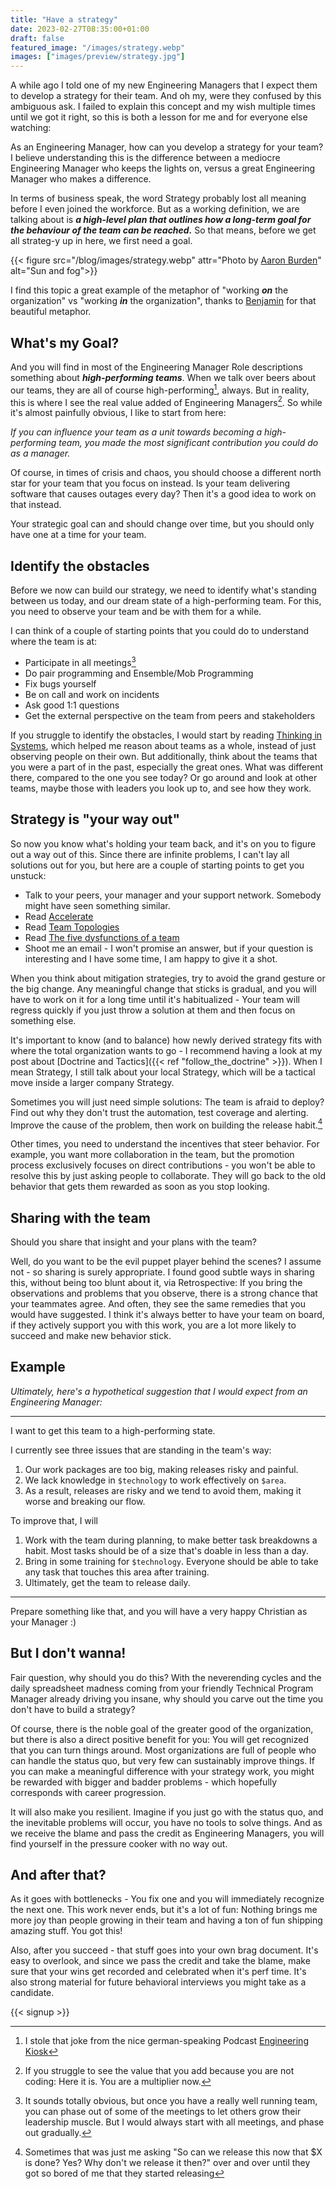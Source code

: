 ```yaml
---
title: "Have a strategy"
date: 2023-02-27T08:35:00+01:00
draft: false
featured_image: "/images/strategy.webp"
images: ["images/preview/strategy.jpg"]
---
```


A while ago I told one of my new Engineering Managers that I expect them to develop a strategy for their team. And oh my, were they confused by this ambiguous ask. I failed to explain this concept and my wish multiple times until we got it right, so this is both a lesson for me and for everyone else watching: 

As an Engineering Manager, how can you develop a strategy for your team? I believe understanding this is the difference between a mediocre Engineering Manager who keeps the lights on, versus a great Engineering Manager who makes a difference.

In terms of business speak, the word Strategy probably lost all meaning before I even joined the workforce. But as a working definition, we are talking about is ***a high-level plan that outlines how a long-term goal for the behaviour of the team can be reached.*** So that means, before we get all strateg-y up in here, we first need a goal.  

{{< figure src="/blog/images/strategy.webp" attr="Photo by [Aaron Burden](https://unsplash.com/@aaronburden)" alt="Sun and fog">}}

I find this topic a great example of the metaphor of "working ***on*** the organization" vs "working ***in*** the organization", thanks to [Benjamin](https://cto.coffee) for that beautiful metaphor.

## What's my Goal?

And you will find in most of the Engineering Manager Role descriptions something about ***high-performing teams***. When we talk over beers about our teams, they are all of course high-performing[^1], always. But in reality, this is where I see the real value added of Engineering Managers[^4]. So while it's almost painfully obvious, I like to start from here:

_If you can influence your team as a unit towards becoming a high-performing team, you made the most significant contribution you could do as a manager._

Of course, in times of crisis and chaos, you should choose a different north star for your team that you focus on instead. Is your team delivering software that causes outages every day? Then it's a good idea to work on that instead. 

Your strategic goal can and should change over time, but you should only have one at a time for your team.

## Identify the obstacles

Before we now can build our strategy, we need to identify what's standing between us today, and our dream state of a high-performing team. For this, you need to observe your team and be with them for a while.

I can think of a couple of starting points that you could do to understand where the team is at:

* Participate in all meetings[^2]
* Do pair programming and Ensemble/Mob Programming
* Fix bugs yourself
* Be on call and work on incidents
* Ask good 1:1 questions
* Get the external perspective on the team from peers and stakeholders

If you struggle to identify the obstacles, I would start by reading [Thinking in Systems](https://www.amazon.de/Thinking-Systems-Donella-H-Meadows/dp/1603580557), which helped me reason about teams as a whole, instead of just observing people on their own. But additionally, think about the teams that you were a part of in the past, especially the great ones. What was different there, compared to the one you see today? Or go around and look at other teams, maybe those with leaders you look up to, and see how they work.

## Strategy is "your way out"

So now you know what's holding your team back, and it's on you to figure out a way out of this. Since there are infinite problems, I can't lay all solutions out for you, but here are a couple of starting points to get you unstuck:

* Talk to your peers, your manager and your support network. Somebody might have seen something similar.
* Read [Accelerate](https://www.amazon.de/Accelerate-Software-Performing-Technology-Organizations/dp/1942788339)
* Read [Team Topologies](https://teamtopologies.com/book)
* Read [The five dysfunctions of a team](https://www.amazon.de/Five-Dysfunctions-Team-Leadership-Lencioni/dp/0787960756)
* Shoot me an email - I won't promise an answer, but if your question is interesting and I have some time, I am happy to give it a shot. 

When you think about mitigation strategies, try to avoid the grand gesture or the big change. Any meaningful change that sticks is gradual, and you will have to work on it for a long time until it's habitualized - Your team will regress quickly if you just throw a solution at them and then focus on something else.

It's important to know (and to balance) how newly derived strategy fits with where the total organization wants to go - I recommend having a look at my post about [Doctrine and Tactics]({{< ref "follow_the_doctrine" >}}). When I mean Strategy, I still talk about your local Strategy, which will be a tactical move inside a larger company Strategy. 

Sometimes you will just need simple solutions: The team is afraid to deploy? Find out why they don't trust the automation, test coverage and alerting. Improve the cause of the problem, then work on building the release habit.[^3] 

Other times, you need to understand the incentives that steer behavior. For example, you want more collaboration in the team, but the promotion process exclusively focuses on direct contributions - you won't be able to resolve this by just asking people to collaborate. They will go back to the old behavior that gets them rewarded as soon as you stop looking. 

## Sharing with the team
	
Should you share that insight and your plans with the team? 

Well, do you want to be the evil puppet player behind the scenes? I assume not - so sharing is surely appropriate. I found good subtle ways in sharing this, without being too blunt about it, via Retrospective: If you bring the observations and problems that you observe, there is a strong chance that your teammates agree. And often, they see the same remedies that you would have suggested. I think it's always better to have your team on board, if they actively support you with this work, you are a lot more likely to succeed and make new behavior stick.

## Example

_Ultimately, here's a hypothetical suggestion that I would expect from an Engineering Manager:_ 

---

I want to get this team to a high-performing state. 

I currently see three issues that are standing in the team's way: 

1. Our work packages are too big, making releases risky and painful.
2. We lack knowledge in `$technology` to work effectively on `$area`.
3. As a result, releases are risky and we tend to avoid them, making it worse and breaking our flow.

To improve that, I will 

1. Work with the team during planning, 
   to make better task breakdowns a habit. Most tasks should be of a size that's doable in less than a day.
2. Bring in some training for `$technology`. Everyone should be able to take any task that touches this area after training.
3. Ultimately, get the team to release daily.

---

Prepare something like that, and you will have a very happy Christian as your Manager :)

## But I don't wanna!

Fair question, why should you do this? With the neverending cycles and the daily spreadsheet madness coming from your friendly Technical Program Manager already driving you insane, why should you carve out the time you don't have to build a strategy? 

Of course, there is the noble goal of the greater good of the organization, but there is also a direct positive benefit for you: You will get recognized that you can turn things around. Most organizations are full of people who can handle the status quo, but very few can sustainably improve things. If you can make a meaningful difference with your strategy work, you might be rewarded with bigger and badder problems - which hopefully corresponds with career progression. 

It will also make you resilient. Imagine if you just go with the status quo, and the inevitable problems will occur, you have no tools to solve things. And as we receive the blame and pass the credit as Engineering Managers, you will find yourself in the pressure cooker with no way out.  

## And after that?

As it goes with bottlenecks - You fix one and you will immediately recognize the next one. This work never ends, but it's a lot of fun: Nothing brings me more joy than people growing in their team and having a ton of fun shipping amazing stuff. You got this!

Also, after you succeed - that stuff goes into your own brag document. It's easy to overlook, and since we pass the credit and take the blame, make sure that your wins get recorded and celebrated when it's perf time. It's also strong material for future behavioral interviews you might take as a candidate.

{{< signup >}}


[^1]: I stole that joke from the nice german-speaking Podcast [Engineering Kiosk](https://engineeringkiosk.dev/podcast/episode/44-der-weg-zum-hochperformanten-team/)

[^2]: It sounds totally obvious, but once you have a really well running team, you can phase out of some of the meetings to let others grow their leadership muscle. But I would always start with all meetings, and phase out gradually.

[^3]: Sometimes that was just me asking "So can we release this now that $X is done? Yes? Why don't we release it then?" over and over until they got so bored of me that they started releasing

[^4]: If you struggle to see the value that you add because you are not coding: Here it is. You are a multiplier now. 